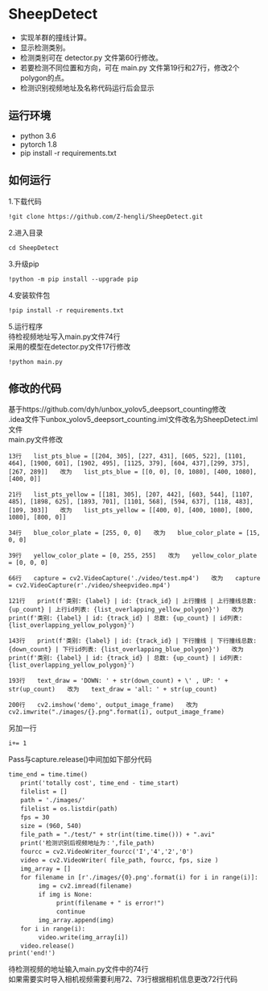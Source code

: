 # SheepDetect
* 实现羊群的撞线计算。
* 显示检测类别。
* 检测类别可在 detector.py 文件第60行修改。
* 若要检测不同位置和方向，可在 main.py 文件第19行和27行，修改2个polygon的点。
* 检测识别视频地址及名称代码运行后会显示
## 运行环境<br>
* python 3.6<br>
* pytorch 1.8<br>
* pip install -r requirements.txt<br>
## 如何运行<br>
1.下载代码<br>
```
!git clone https://github.com/Z-hengli/SheepDetect.git
```
2.进入目录<br>
```
cd SheepDetect
```
3.升级pip
```
!python -m pip install --upgrade pip
```
4.安装软件包
```
!pip install -r requirements.txt
```
5.运行程序<br>
待检视频地址写入main.py文件74行<br>
采用的模型在detector.py文件17行修改
```
!python main.py
```


## 修改的代码<br>
基于https://github.com/dyh/unbox_yolov5_deepsort_counting修改<br>
.idea文件下unbox_yolov5_deepsort_counting.iml文件改名为SheepDetect.iml文件<br>
main.py文件修改<br>
```
13行　　list_pts_blue = [[204, 305], [227, 431], [605, 522], [1101, 464], [1900, 601], [1902, 495], [1125, 379], [604, 437],[299, 375], [267, 289]]　　改为　　list_pts_blue = [[0, 0], [0, 1080], [400, 1080], [400, 0]]
```
```
21行　　list_pts_yellow = [[181, 305], [207, 442], [603, 544], [1107, 485], [1898, 625], [1893, 701], [1101, 568], [594, 637], [118, 483], [109, 303]]　　改为　　list_pts_yellow = [[400, 0], [400, 1080], [800, 1080], [800, 0]]
```
```
34行　　blue_color_plate = [255, 0, 0]　　改为　　blue_color_plate = [15, 0, 0]
```
```
39行　　yellow_color_plate = [0, 255, 255]　　改为　　yellow_color_plate = [0, 0, 0]
```
```
66行　　capture = cv2.VideoCapture('./video/test.mp4')　　改为　　capture = cv2.VideoCapture(r'./video/sheepvideo.mp4')
```
```
121行　　print(f'类别: {label} | id: {track_id} | 上行撞线 | 上行撞线总数: {up_count} | 上行id列表: {list_overlapping_yellow_polygon}')　　改为　　print(f'类别: {label} | id: {track_id} | 总数: {up_count} | id列表: {list_overlapping_yellow_polygon}')
```
```
143行　　print(f'类别: {label} | id: {track_id} | 下行撞线 | 下行撞线总数: {down_count} | 下行id列表: {list_overlapping_blue_polygon}')　　改为　　print(f'类别: {label} | id: {track_id} | 总数: {up_count} | id列表: {list_overlapping_yellow_polygon}')
```
```
193行　　text_draw = 'DOWN: ' + str(down_count) + \' , UP: ' + str(up_count)　　改为　　text_draw = 'all: ' + str(up_count)
```
```
200行　　cv2.imshow('demo', output_image_frame)　　改为　　cv2.imwrite("./images/{}.png".format(i), output_image_frame)
```
另加一行　
```
i+= 1
```
Pass与capture.release()中间加如下部分代码
```
time_end = time.time()
　　print('totally cost', time_end - time_start)
　　filelist = []
　　path = './images/' 
　　filelist = os.listdir(path)
　　fps = 30
　　size = (960, 540)
　　file_path = "./test/" + str(int(time.time())) + ".avi"
　　print('检测识别后视频地址为：',file_path)
　　fourcc = cv2.VideoWriter_fourcc('I','4','2','0')
　　video = cv2.VideoWriter( file_path, fourcc, fps, size )
　　img_array = []
　　for filename in [r'./images/{0}.png'.format(i) for i in range(i)]: 
　　　　　img = cv2.imread(filename)
　　　　　if img is None:
　　　　　　　　print(filename + " is error!")
　　　　　　　　continue
　　　　　img_array.append(img)
　　for i in range(i):
　　　　　video.write(img_array[i])
　　video.release()
print('end!')
```

待检测视频的地址输入main.py文件中的74行<br>
如果需要实时导入相机视频需要利用72、73行根据相机信息更改72行代码
